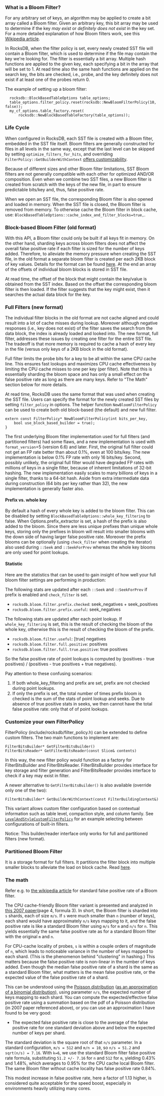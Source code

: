 ### What is a Bloom Filter?
For any arbitrary set of keys, an algorithm may be applied to create a bit array called a Bloom filter. Given an arbitrary key, this bit array may be used to determine if the key *may exist* or *definitely does not exist* in the key set. For a more detailed explanation of how Bloom filters work, see this [Wikipedia article](http://en.wikipedia.org/wiki/Bloom_filter).

In RocksDB, when the filter policy is set, every newly created SST file will contain a Bloom filter, which is used to determine if the file may contain the key we're looking for. The filter is essentially a bit array. Multiple hash functions are applied to the given key, each specifying a bit in the array that will be set to 1. At read time also the same hash functions are applied on the search key, the bits are checked, i.e., probe, and the key definitely does not exist if at least one of the probes return 0.

The example of setting up a bloom filter:

```
  rocksdb::BlockBasedTableOptions table_options;
  table_options.filter_policy.reset(rocksdb::NewBloomFilterPolicy(10, false));
  my_cf_options.table_factory.reset(
      rocksdb::NewBlockBasedTableFactory(table_options));
```

### Life Cycle
When configured in RocksDB, each SST file is created with a Bloom filter, embedded in the SST file itself. Bloom filters are generally constructed for files in all levels in the same way, except that the last level can be skipped by setting `optimize_filters_for_hits`, and overriding `FilterPolicy::GetBuilderWithContext` [offers customizability](https://github.com/facebook/rocksdb/wiki/RocksDB-Bloom-Filter#customize-your-own-filterpolicy).

Because of different sizes and other Bloom filter limitations, SST Bloom filters are not generally compatible with each other for optimized AND/OR composition. Even when we combine two SST files, a new Bloom filter is created from scratch with the keys of the new file, in part to ensure predictable bits/key and, thus, false positive rate.

When we open an SST file, the corresponding Bloom filter is also opened and loaded in memory. When the SST file is closed, the Bloom filter is removed from memory. To otherwise cache the Bloom filter in block cache, use: `BlockBasedTableOptions::cache_index_and_filter_blocks=true,`.

### Block-based Bloom Filter (old format)

With this API, a Bloom filter could only be built if all keys fit in memory. On the other hand, sharding keys across bloom filters does not affect the overall false positive rate if each filter is sized for the number of keys added. Therefore, to alleviate the memory pressure when creating the SST file, in the old format a separate bloom filter is created per each 2KB block of key values.
Details for the format can be found [here](https://github.com/facebook/rocksdb/wiki/Rocksdb-BlockBasedTable-Format#filter-meta-block). At the end an array of the offsets of individual bloom blocks is stored in SST file.

At read time, the offset of the block that might contain the key/value is obtained from the SST index. Based on the offset the corresponding bloom filter is then loaded. If the filter suggests that the key might exist, then it searches the actual data block for the key.

### Full Filters (new format)
The individual filter blocks in the old format are not cache aligned and could result into a lot of cache misses during lookup. Moreover although negative responses (i.e., key does not exist) of the filter saves the search from the data block, the index is already loaded and looked into. The new format, full filter, addresses these issues by creating one filter for the entire SST file. The tradeoff is that more memory is required to cache a hash of every key in the file (versus only keys of a 2KB block in the old format).

Full filter limits the probe bits for a key to be all within the same CPU cache line. This ensures fast lookups and maximizes CPU cache effectiveness by limiting the CPU cache misses to one per key (per filter). Note that this is essentially sharding the bloom space and has only a small effect on the false positive rate as long as there are many keys. Refer to "The Math" section below for more details.

At read time, RocksDB uses the same format that was used when creating the SST file. Users can specify the format for the newly created SST files by setting `filter_policy` in options. The helper function `NewBloomFilterPolicy` can be used to create both old block-based (the default) and new full filter.

```
extern const FilterPolicy* NewBloomFilterPolicy(int bits_per_key,
    bool use_block_based_builder = true);
}
```

The first underlying Bloom filter implementation used for full filters (and partitioned filters) had some flaws, and a new implementation is used with `format_version`=5 (version 6.6) and later. First, the original full filter could not get an FP rate better than about 0.1%, even at 100 bits/key. The new implementation is below 0.1% FP rate with only 16 bits/key. Second, possibly unlikely, the original full filter would have degraded FP rates with millions of keys in a single filter, because of inherent limitations of 32-bit hashing. The new implementation easily scales to many billions of keys in a single filter, thanks to a 64-bit hash. Aside from extra intermediate data during construction (64 bits per key rather than 32), the new implementation is generally faster also.

#### Prefix vs. whole key

By default a hash of every whole key is added to the bloom filter. This can be disabled by setting `BlockBasedTableOptions::whole_key_filtering` to false. When Options.prefix_extractor is set, a hash of the prefix is also added to the bloom. Since there are less unique prefixes than unique whole keys, storing only the prefixes in bloom will result into smaller blooms with the down side of having larger false positive rate. Moreover the prefix blooms can be optionally (using `check_filter` when creating the iterator) also used during `::Seek` and `::SeekForPrev` whereas the whole key blooms are only used for point lookups.

#### Statistic

Here are the statistics that can be used to gain insight of how well your full bloom filter settings are performing in production:

The following stats are updated after each `::Seek` and `::SeekForPrev` if prefix is enabled and `check_filter` is set.
- `rocksdb.bloom.filter.prefix.checked`: seek_negatives + seek_positives
- `rocksdb.bloom.filter.prefix.useful`: seek_negatives

The following stats are updated after each point lookup. If `whole_key_filtering` is set, this is the result of checking the bloom of the whole key, otherwise this is the result of checking the bloom of the prefix.
- `rocksdb.bloom.filter.useful`: [true] negatives
- `rocksdb.bloom.filter.full.positive`: positives
- `rocksdb.bloom.filter.full.true.positive`: true positives

So the false positive rate of point lookups is computed by (positives - true positives) / (positives - true positives + true negatives).

Pay attention to these confusing scenarios:
1. If both whole_key_filtering and prefix are set, prefix are not checked during point lookups.
2. If only the prefix is set, the total number of times prefix bloom is checked is the sum of the stats of point lookup and seeks. Due to absence of true positive stats in seeks, we then cannot have the total false positive rate: only that of of point lookups.

### Customize your own FilterPolicy
FilterPolicy (include/rocksdb/filter_policy.h) can be extended to define custom filters. The two main functions to implement are:

    FilterBitsBuilder* GetFilterBitsBuilder()
    FilterBitsReader* GetFilterBitsReader(const Slice& contents)
 
In this way, the new filter policy would function as a factory for FilterBitsBuilder and FilterBitsReader. FilterBitsBuilder provides interface for key storage and filter generation and FilterBitsReader provides interface to check if a key may exist in filter.

A newer alternative to `GetFilterBitsBuilder()` is also available (override only one of the two):

    FilterBitsBuilder* GetBuilderWithContext(const FilterBuildingContext&)

This variant allows custom filter configuration based on contextual information such as table level, compaction style, and column family. See [`LevelAndStyleCustomFilterPolicy`](https://github.com/facebook/rocksdb/commit/ca3b6c28c90663db58a27c074d0c79c5cf124a73) for an example selecting between configurations of built-in filters.

Notice: This builder/reader interface only works for full and partitioned filters (new format).

### Partitioned Bloom Filter

It is a storage format for full filters. It partitions the filter block into multiple smaller blocks to alleviate the load on block cache.
Read [here](https://github.com/facebook/rocksdb/wiki/Partitioned-Index-Filters).

### The math

Refer e.g. to [the wikipedia article](https://en.wikipedia.org/wiki/Bloom_filter#Probability_of_false_positives) for standard false positive rate of a Bloom filter.

The CPU cache-friendly Bloom filter variant is presented and analyzed in [this 2007 paper](http://algo2.iti.kit.edu/documents/cacheefficientbloomfilters-jea.pdf)(page 4, formula 3). In short, the Bloom filter is sharded into `s` shards, each of size `m/s`. If `s` were much smaller than `n` (number of keys), each shard would have approximately `n/s` keys mapping to it, and the false positive rate is like a standard Bloom filter using `m/s` for `m` and `n/s` for `n`. This yields essentially the same false positive rate as for a standard Bloom filter with the original `m` and `n`.

For CPU-cache locality of probes, `s` is within a couple orders of magnitude of `n`, which leads to noticeable variance in the number of keys mapped to each shard. (This is the phenomenon behind "clustering" in hashing.) This matters because the false positive rate is non-linear in the number of keys added. Even though the median false positive rate of a shard is the same as a standard Bloom filter, what matters is the mean false positive rate, or the expected value of the false positive rate of a shard.

This can be understood using the [Poisson distribution](https://en.wikipedia.org/wiki/Poisson_distribution) ([as an approximation of a binomial distribution](https://en.wikipedia.org/wiki/Binomial_distribution#Poisson_approximation)), using parameter `n/s`, the expected number of keys mapping to each shard. You can compute the expected/effective false positive rate using a summation based on the pdf of a Poisson distribution (in 2007 paper referenced above), or you can use an approximation I have found to be very good:
- The expected false positive rate is close to the average of the false positive rate for one standard deviation above and below the expected number of keys per shard.

The standard deviation is the square root of that `n/s` parameter. In a standard configuration, `m/s = 512` and `m/n = 10`, so `n/s = 51.2` and `sqrt(n/s) = 7.16`. With `k=6`, we use the standard Bloom filter false positive rate formula, substituting `51.2 +/- 7.16` for `n` and `512` for `m`, yielding 0.43% and 1.48%, which averages to 0.95% for the CPU cache local Bloom filter. The same Bloom filter without cache locality has false positive rate 0.84%.

This modest increase in false positive rate, here a factor of 1.13 higher, is considered quite acceptable for the speed boost, especially in environments heavily utilizing many cores.